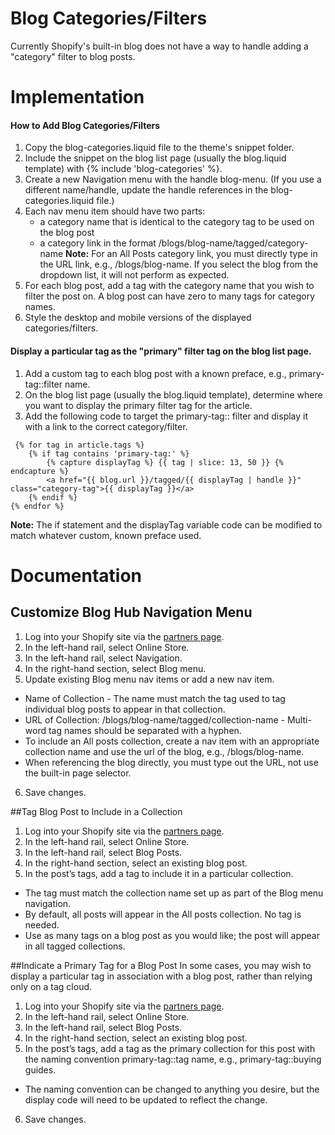 # Blog Categories/Filters
Currently Shopify's built-in blog does not have a way to handle adding a "category" filter to blog posts. 

# Implementation
#### How to Add Blog Categories/Filters
1. Copy the blog-categories.liquid file to the theme's snippet folder.
2. Include the snippet on the blog list page (usually the blog.liquid template) with {% include 'blog-categories' %}.
3. Create a new Navigation menu with the handle blog-menu. (If you use a different name/handle, update the handle references in the blog-categories.liquid file.) 
4. Each nav menu item should have two parts: 
    * a category name that is identical to the category tag to be used on the blog post
    * a category link in the format /blogs/blog-name/tagged/category-name
__Note:__ For an All Posts category link, you must directly type in the URL link, e.g., /blogs/blog-name. If you select the blog from the dropdown list, it will not perform as expected.
5. For each blog post, add a tag with the category name that you wish to filter the post on. A blog post can have zero to many tags for category names. 
6. Style the desktop and mobile versions of the displayed categories/filters.


#### Display a particular tag as the "primary" filter tag on the blog list page.
1. Add a custom tag to each blog post with a known preface, e.g., primary-tag::filter name.
2. On the blog list page (usually the blog.liquid template), determine where you want to display the primary filter tag for the article.
3. Add the following code to target the primary-tag:: filter and display it with a link to the correct category/filter.
```
 {% for tag in article.tags %}
    {% if tag contains 'primary-tag:' %}
        {% capture displayTag %} {{ tag | slice: 13, 50 }} {% endcapture %}
        <a href="{{ blog.url }}/tagged/{{ displayTag | handle }}" class="category-tag">{{ displayTag }}</a>
    {% endif %}
{% endfor %}
```
__Note:__ The if statement and the displayTag variable code can be modified to match whatever custom, known preface used.

# Documentation
## Customize Blog Hub Navigation Menu
1. Log into your Shopify site via the [partners page](https://partners.shopify.com/).
2. In the left-hand rail, select Online Store.
3. In the left-hand rail, select Navigation.
4. In the right-hand section, select Blog menu.
5. Update existing Blog menu nav items or add a new nav item. 
  * Name of Collection - The name must match the tag used to tag individual blog posts to appear in that collection.
  * URL of Collection: /blogs/blog-name/tagged/collection-name - Multi-word tag names should be separated with a hyphen.
  * To include an All posts collection, create a nav item with an appropriate collection name and use the url of the blog, e.g., /blogs/blog-name.
  * When referencing the blog directly, you must type out the URL, not use the built-in page selector.
6. Save changes.

##Tag Blog Post to Include in a Collection
1. Log into your Shopify site via the [partners page](https://partners.shopify.com/).
2. In the left-hand rail, select Online Store.
3. In the left-hand rail, select Blog Posts.
4. In the right-hand section, select an existing blog post.
5. In the post’s tags, add a tag to include it in a particular collection.
  * The tag must match the collection name set up as part of the Blog menu navigation.
  * By default, all posts will appear in the All posts collection. No tag is needed.
  * Use as many tags on a blog post as you would like; the post will appear in all tagged collections. 


##Indicate a Primary Tag for a Blog Post
In some cases, you may wish to display a particular tag in association with a blog post, rather than relying only on a tag cloud. 
1. Log into your Shopify site via the [partners page](https://partners.shopify.com/).
2. In the left-hand rail, select Online Store.
3. In the left-hand rail, select Blog Posts.
4. In the right-hand section, select an existing blog post.
5. In the post’s tags, add a tag as the primary collection for this post with the naming convention primary-tag::tag name, e.g., primary-tag::buying guides.
  * The naming convention can be changed to anything you desire, but the display code will need to be updated to reflect the change.
6. Save changes.
